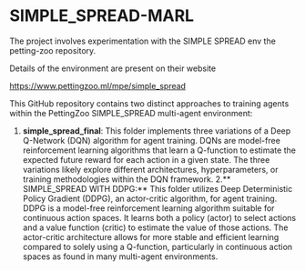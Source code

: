 # SIMPLE_SPREAD-MARL
The project involves experimentation with the SIMPLE SPREAD env the petting-zoo repository.

Details of the environment are present on their website

https://www.pettingzoo.ml/mpe/simple_spread

This GitHub repository contains two distinct approaches to training agents within the PettingZoo SIMPLE_SPREAD multi-agent environment:

1. **simple_spread_final**: This folder implements three variations of a Deep Q-Network (DQN) algorithm for agent training.  DQNs are model-free reinforcement learning algorithms that learn a Q-function to estimate the expected future reward for each action in a given state.  The three variations likely explore different architectures, hyperparameters, or training methodologies within the DQN framework.
2.** SIMPLE_SPREAD WITH DDPG:** This folder utilizes Deep Deterministic Policy Gradient (DDPG), an actor-critic algorithm, for agent training.  DDPG is a model-free reinforcement learning algorithm suitable for continuous action spaces.  It learns both a policy (actor) to select actions and a value function (critic) to estimate the value of those actions. The actor-critic architecture allows for more stable and efficient learning compared to solely using a Q-function, particularly in continuous action spaces as found in many multi-agent environments.

